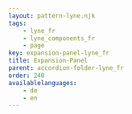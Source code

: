 ```yaml
---
layout: pattern-lyne.njk
tags: 
    - lyne_fr
    - lyne_components_fr
    - page
key: expansion-panel-lyne_fr
title: Expansion-Panel
parent: accordion-folder-lyne_fr
order: 240
availablelanguages: 
    - de
    - en
---
```

